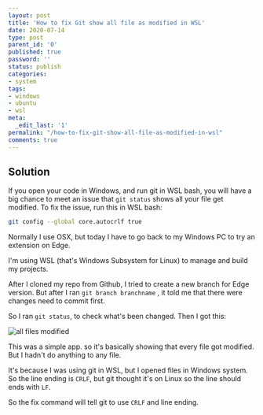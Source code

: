 ```yaml
---
layout: post
title: 'How to fix Git show all file as modified in WSL'
date: 2020-07-14
type: post
parent_id: '0'
published: true
password: ''
status: publish
categories:
- system
tags:
- windows
- ubuntu
- wsl
meta:
  _edit_last: '1'
permalink: "/how-to-fix-git-show-all-file-as-modified-in-wsl"
comments: true
---
```


## Solution
If you open your code in Windows, and run git in WSL bash, you will have a big chance to meet an issue that `git status` shows all your
file get modified.
To fix the issue, run this in WSL bash:
```bash
git config --global core.autocrlf true
```

Normally I use OSX, but today I have to go back to my Windows PC to try an extension on Edge.

I'm using WSL (that's Windows Subsystem for Linux) to manage and build my projects.

After I cloned my repo from Github, I tried to create a new branch for Edge version. But after I ran `git branch branchname`
, it told me that there were changes need to commit first.

So I ran `git status`, to check what's been changed. Then I got this:

<img src="../img/wsl-change-all.png" alt="all files modified">

This was a simple app. so it's basically showing that every file got modified. But I hadn't do anything to any file. 

It's because I was using git in WSL, but I opened files in Windows system. So the line ending is `CRLF`, but git thought it's on Linux so the 
line should ends with `LF`.

So the fix command will tell git to use `CRLF` and line ending.
